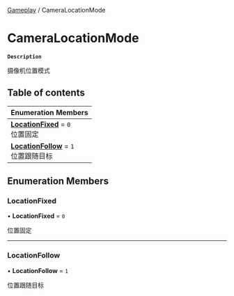 [Gameplay](../modules/Gameplay.Gameplay.md) / CameraLocationMode

# CameraLocationMode <Badge type="tip" text="Enumeration" />

**`Description`**

摄像机位置模式

## Table of contents

| Enumeration Members |
| :-----|
| **[LocationFixed](Gameplay.CameraLocationMode.md#locationfixed)** = ``0`` <br> 位置固定|
| **[LocationFollow](Gameplay.CameraLocationMode.md#locationfollow)** = ``1`` <br> 位置跟随目标|

## Enumeration Members

### LocationFixed

• **LocationFixed** = ``0``

位置固定

___

### LocationFollow

• **LocationFollow** = ``1``

位置跟随目标
